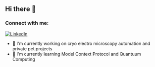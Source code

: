 ## Hi there 👋

### Connect with me:
[![LinkedIn](https://img.shields.io/badge/LinkedIn-0077B5?style=for-the-badge&logo=linkedin&logoColor=white)](https://www.linkedin.com/in/vredchenko/)

- 🔭 I'm currently working on cryo electro microscopy automation and private pet projects
- 🌱 I'm currently learning Model Context Protocol and Quantuum Computing
